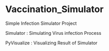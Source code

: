 # Vaccination_Simulator
Simple Infection Simulator Project

Simulator : Simulating Virus infection Process

PyVisualize : Visualizing Result of Simulator
